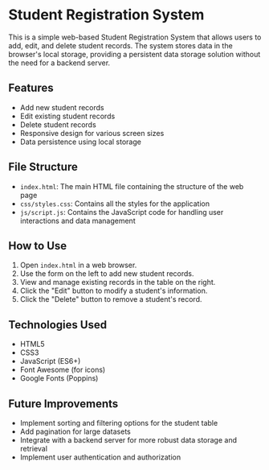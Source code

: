 # Student Registration System

This is a simple web-based Student Registration System that allows users to add, edit, and delete student records. The system stores data in the browser's local storage, providing a persistent data storage solution without the need for a backend server.

## Features

- Add new student records
- Edit existing student records
- Delete student records
- Responsive design for various screen sizes
- Data persistence using local storage

## File Structure

- `index.html`: The main HTML file containing the structure of the web page
- `css/styles.css`: Contains all the styles for the application
- `js/script.js`: Contains the JavaScript code for handling user interactions and data management

## How to Use

1. Open `index.html` in a web browser.
2. Use the form on the left to add new student records.
3. View and manage existing records in the table on the right.
4. Click the "Edit" button to modify a student's information.
5. Click the "Delete" button to remove a student's record.

## Technologies Used

- HTML5
- CSS3
- JavaScript (ES6+)
- Font Awesome (for icons)
- Google Fonts (Poppins)

## Future Improvements

- Implement sorting and filtering options for the student table
- Add pagination for large datasets
- Integrate with a backend server for more robust data storage and retrieval
- Implement user authentication and authorization
